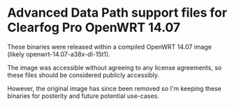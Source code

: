# Advanced Data Path support files for Clearfog Pro OpenWRT 14.07

These binaries were released within a compiled OpenWRT 14.07 image (likely openwrt-14.07-a38x-dl-15t1).

The image was accessible without agreeing to any license agreements, so these files should be considered publicly accessibly.

However, the original image has since been removed so I'm keeping these binaries for posterity and future potential use-cases.